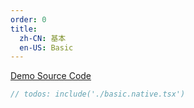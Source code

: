 ```yaml
---
order: 0
title:
  zh-CN: 基本
  en-US: Basic
---
```


[Demo Source Code](https://github.com/ant-design/ant-design-mobile-rn/blob/master/components/grid/demo/basic.native.tsx)

````jsx
// todos: include('./basic.native.tsx')
````
